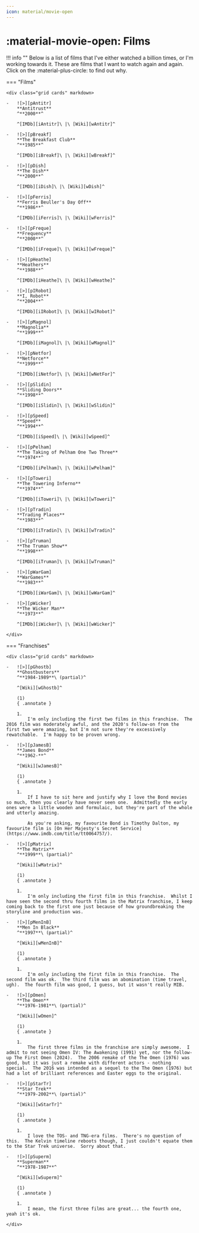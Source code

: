 ```yaml
---
icon: material/movie-open
---
```


# :material-movie-open: Films

!!! info ""
    Below is a list of films that I've either watched a billion times, or I'm working towards it.  These are films that I want to watch again and again.  Click on the :material-plus-circle: to find out why.

=== "Films"

    <div class="grid cards" markdown>

    -   ![>][pAntitr]
        **Antitrust**  
        ^**2000**^

        ^[IMDb][iAntitr]\ |\ [Wiki][wAntitr]^

    -   ![>][pBreakf]
        **The Breakfast Club**  
        ^**1985**^

        ^[IMDb][iBreakf]\ |\ [Wiki][wBreakf]^

    -   ![>][pDish]
        **The Dish**  
        ^**2000**^

        ^[IMDb][iDish]\ |\ [Wiki][wDish]^

    -   ![>][pFerris]
        **Ferris Beuller's Day Off**  
        ^**1986**^

        ^[IMDb][iFerris]\ |\ [Wiki][wFerris]^

    -   ![>][pFreque]
        **Frequency**  
        ^**2000**^

        ^[IMDb][iFreque]\ |\ [Wiki][wFreque]^

    -   ![>][pHeathe]
        **Heathers**  
        ^**1988**^

        ^[IMDb][iHeathe]\ |\ [Wiki][wHeathe]^

    -   ![>][pIRobot]
        **I, Robot**  
        ^**2004**^

        ^[IMDb][iIRobot]\ |\ [Wiki][wIRobot]^

    -   ![>][pMagnol]
        **Magnolia**  
        ^**1999**^

        ^[IMDb][iMagnol]\ |\ [Wiki][wMagnol]^

    -   ![>][pNetfor]
        **Netforce**  
        ^**1999**^

        ^[IMDb][iNetfor]\ |\ [Wiki][wNetFor]^

    -   ![>][pSlidin]
        **Sliding Doors**  
        ^**1998**^

        ^[IMDb][iSlidin]\ |\ [Wiki][wSlidin]^

    -   ![>][pSpeed]
        **Speed**  
        ^**1994**^

        ^[IMDb][iSpeed]\ |\ [Wiki][wSpeed]^

    -   ![>][pPelham]
        **The Taking of Pelham One Two Three**  
        ^**1974**^  
        
        ^[IMDb][iPelham]\ |\ [Wiki][wPelham]^

    -   ![>][pToweri]
        **The Towering Inferno**  
        ^**1974**^

        ^[IMDb][iToweri]\ |\ [Wiki][wToweri]^

    -   ![>][pTradin]
        **Trading Places**  
        ^**1983**^
        
        ^[IMDb][iTradin]\ |\ [Wiki][wTradin]^

    -   ![>][pTruman]
        **The Truman Show**  
        ^**1998**^

        ^[IMDb][iTruman]\ |\ [Wiki][wTruman]^

    -   ![>][pWarGam]
        **WarGames**  
        ^**1983**^

        ^[IMDb][iWarGam]\ |\ [Wiki][wWarGam]^

    -   ![>][pWicker]
        **The Wicker Man**  
        ^**1973**^

        ^[IMDb][iWicker]\ |\ [Wiki][wWicker]^

    </div>

=== "Franchises"

    <div class="grid cards" markdown>

    -   ![>][pGhostb]
        **Ghostbusters**  
        ^**1984-1989**\ (partial)^

        ^[Wiki][wGhostb]^

        (1)
        { .annotate }

        1. 
            I'm only including the first two films in this franchise.  The 2016 film was moderately awful, and the 2020's follow-on from the first two were amazing, but I'm not sure they're excessively rewatchable.  I'm happy to be proven wrong.

    -   ![>][pJamesB]
        **James Bond**  
        ^**1962-**^

        ^[Wiki][wJamesB]^

        (1)
        { .annotate }

        1.  
            If I have to sit here and justify why I love the Bond movies so much, then you clearly have never seen one.  Admittedly the early ones were a little wooden and formulaic, but they're part of the whole and utterly amazing.

            As you're asking, my favourite Bond is Timothy Dalton, my favourite film is [On Her Majesty's Secret Service](https://www.imdb.com/title/tt0064757/).

    -   ![>][pMatrix]
        **The Matrix**  
        ^**1999**\ (partial)^

        ^[Wiki][wMatrix]^
        
        (1)
        { .annotate }

        1. 
            I'm only including the first film in this franchise.  Whilst I have seen the second thru fourth films in the Matrix franchise, I keep coming back to the first one just because of how groundbreaking the storyline and production was.

    -   ![>][pMenInB]
        **Men In Black**  
        ^**1997**\ (partial)^

        ^[Wiki][wMenInB]^

        (1)
        { .annotate }

        1. 
            I'm only including the first film in this franchise.  The second film was ok.  The third film was an abomination (time travel, ugh).  The fourth film was good, I guess, but it wasn't really MIB.

    -   ![>][pOmen]
        **The Omen**  
        ^**1976-1981**\ (partial)^

        ^[Wiki][wOmen]^

        (1)
        { .annotate }

        1. 
            The first three films in the franchise are simply awesome.  I admit to not seeing Omen IV: The Awakening (1991) yet, nor the follow-up The First Omen (2024).  The 2006 remake of the The Omen (1976) was good, but it was just a remake with different actors - nothing special.  The 2016 was intended as a sequel to the The Omen (1976) but had a lot of brilliant references and Easter eggs to the original.

    -   ![>][pStarTr]
        **Star Trek**  
        ^**1979-2002**\ (partial)^

        ^[Wiki][wStarTr]^

        (1)
        { .annotate }

        1. 
            I love the TOS- and TNG-era films.  There's no question of this.  The Kelvin timeline reboots though, I just couldn't equate them to the Star Trek universe.  Sorry about that.

    -   ![>][pSuperm]
        **Superman**  
        ^**1978-1987**^

        ^[Wiki][wSuperm]^

        (1)
        { .annotate }

        1. 
            I mean, the first three films are great... the fourth one, yeah it's ok.

    </div>

[iAntitr]: https://www.imdb.com/title/tt0218817/
[wAntitr]: https://en.wikipedia.org/wiki/Antitrust_(film)
[pAntitr]: https://upload.wikimedia.org/wikipedia/en/thumb/2/2a/Antitrust_poster.jpg/82px-Antitrust_poster.jpg?20171231063816
[iBreakf]: https://www.imdb.com/title/tt0088847/
[wBreakf]: https://en.wikipedia.org/wiki/The_Breakfast_Club
[pBreakf]: https://upload.wikimedia.org/wikipedia/en/thumb/d/d1/The_Breakfast_Club_poster.jpg/77px-The_Breakfast_Club_poster.jpg?20230217162115
[iDish]:   https://www.imdb.com/title/tt0205873/
[wDish]:   https://en.wikipedia.org/wiki/The_Dish
[pDish]:   https://upload.wikimedia.org/wikipedia/en/thumb/4/4a/Thedish_poster.jpg/81px-Thedish_poster.jpg?20100326165037
[iFerris]: https://www.imdb.com/title/tt0091042/
[wFerris]: https://en.wikipedia.org/wiki/Ferris_Bueller%27s_Day_Off
[pFerris]: https://upload.wikimedia.org/wikipedia/en/thumb/9/9b/Ferris_Bueller%27s_Day_Off.jpg/79px-Ferris_Bueller%27s_Day_Off.jpg?20150821221821
[iFreque]: https://www.imdb.com/title/tt0186151/
[wFreque]: https://en.wikipedia.org/wiki/Frequency_(2000_film)
[pFreque]: https://upload.wikimedia.org/wikipedia/en/thumb/7/7f/Frequency_film.jpg/81px-Frequency_film.jpg?20171231223528
[wGhostB]: https://en.wikipedia.org/wiki/Ghostbusters_(franchise)
[pGhostB]: https://upload.wikimedia.org/wikipedia/en/thumb/2/2f/Ghostbusters_%281984%29_theatrical_poster.png/78px-Ghostbusters_%281984%29_theatrical_poster.png?20240608175714
[iHeathe]: https://www.imdb.com/title/tt0097493/
[wHeathe]: https://en.wikipedia.org/wiki/Heathers
[pHeathe]: https://upload.wikimedia.org/wikipedia/en/thumb/e/e8/Heathers_%281989%29.png/81px-Heathers_%281989%29.png?20181119220129
[iIRobot]: https://www.imdb.com/title/tt0343818/
[wIRobot]: https://en.wikipedia.org/wiki/I,_Robot_(film)
[pIRobot]: https://upload.wikimedia.org/wikipedia/en/thumb/3/3b/Movie_poster_i_robot.jpg/88px-Movie_poster_i_robot.jpg?20080908053958
[wJamesB]: https://en.wikipedia.org/wiki/List_of_James_Bond_films
[pJamesB]: https://upload.wikimedia.org/wikipedia/commons/thumb/7/7f/Daniel_Craig_-_Film_Premiere_%22Spectre%22_007_-_on_the_Red_Carpet_in_Berlin_%2822387409720%29_%28cropped%29.jpg/83px-Daniel_Craig_-_Film_Premiere_%22Spectre%22_007_-_on_the_Red_Carpet_in_Berlin_%2822387409720%29_%28cropped%29.jpg?20201228213710
[iMagnol]: https://www.imdb.com/title/tt0175880/
[wMagnol]: https://en.wikipedia.org/wiki/Magnolia_(film)
[pMagnol]: https://upload.wikimedia.org/wikipedia/en/thumb/4/4b/Magnolia_poster.png/76px-Magnolia_poster.png?20170306131900
[wMatrix]: https://en.wikipedia.org/wiki/The_Matrix_(franchise)
[pMatrix]: https://upload.wikimedia.org/wikipedia/en/thumb/c/c1/The_Matrix_Poster.jpg/87px-The_Matrix_Poster.jpg?20180106001636
[wMenInB]: https://en.wikipedia.org/wiki/Men_in_Black_(film_series)
[pMenInB]: https://upload.wikimedia.org/wikipedia/en/thumb/f/fb/Men_in_Black_Poster.jpg/81px-Men_in_Black_Poster.jpg?20200115113753
[iNetfor]: https://www.imdb.com/title/tt0158423/
[wNetFor]: https://en.wikipedia.org/wiki/NetForce_(film)
[pNetFor]: https://upload.wikimedia.org/wikipedia/en/thumb/4/48/NetForce%281998%29Cover.jpg/83px-NetForce%281998%29Cover.jpg?20101108134908
[wOmen]:   https://en.wikipedia.org/wiki/The_Omen_(franchise)
[pOmen]:   https://upload.wikimedia.org/wikipedia/en/thumb/1/1d/Omen_ver4.jpg/80px-Omen_ver4.jpg?20200312043717
[iPelham]: https://www.imdb.com/title/tt0072251/
[wPelham]: https://en.wikipedia.org/wiki/The_Taking_of_Pelham_One_Two_Three_(1974_film)
[pPelham]: https://upload.wikimedia.org/wikipedia/en/thumb/4/41/Taking_of_Pelham_One_Two_Three_%281974_film%29.jpg/71px-Taking_of_Pelham_One_Two_Three_%281974_film%29.jpg?20140225132434
[iSlidin]: https://www.imdb.com/title/tt0120148/
[wSlidin]: https://en.wikipedia.org/wiki/Sliding_Doors
[pSlidin]: https://upload.wikimedia.org/wikipedia/en/thumb/3/3d/Sliding_Doors_poster.jpg/78px-Sliding_Doors_poster.jpg?20181210165944
[iSpeed]:  https://www.imdb.com/title/tt0111257/
[wSpeed]:  https://en.wikipedia.org/wiki/Speed_(1994_film)
[pSpeed]:  https://upload.wikimedia.org/wikipedia/en/thumb/4/45/Speed_movie_poster.jpg/81px-Speed_movie_poster.jpg?20210618074848
[wStarTr]: https://en.wikipedia.org/wiki/List_of_Star_Trek_films
[pStarTr]: https://upload.wikimedia.org/wikipedia/en/thumb/d/df/Star_Trek_The_Motion_Picture_poster.png/88px-Star_Trek_The_Motion_Picture_poster.png?20171231004501
[wSuperm]: https://en.wikipedia.org/wiki/Superman_in_film#Salkind/Cannon_film_series_(1978%E2%80%931987)
[pSuperm]: https://upload.wikimedia.org/wikipedia/en/thumb/e/e3/Superman_%28Christopher_Reeve_-_1978%29.jpg/80px-Superman_%28Christopher_Reeve_-_1978%29.jpg?20220310204416
[iToweri]: https://www.imdb.com/title/tt0072308/
[wToweri]: https://en.wikipedia.org/wiki/The_Towering_Inferno
[pToweri]: https://upload.wikimedia.org/wikipedia/en/thumb/5/5c/Towering_inferno_movie_poster.jpg/81px-Towering_inferno_movie_poster.jpg?20070726124713
[iTradin]: https://www.imdb.com/title/tt0086465/
[wTradin]: https://en.wikipedia.org/wiki/Trading_Places
[pTradin]: https://upload.wikimedia.org/wikipedia/en/thumb/4/4d/Trading_Places.jpg/78px-Trading_Places.jpg?20180106001729
[iTruman]: https://www.imdb.com/title/tt0120382/
[wTruman]: https://en.wikipedia.org/wiki/The_Truman_Show
[pTruman]: https://upload.wikimedia.org/wikipedia/en/thumb/c/cd/Trumanshow.jpg/81px-Trumanshow.jpg?20170309162913
[iWarGam]: https://www.imdb.com/title/tt0086567/
[wWarGam]: https://en.wikipedia.org/wiki/WarGames
[pWarGam]: https://upload.wikimedia.org/wikipedia/en/thumb/2/29/Wargames.jpg/80px-Wargames.jpg?20080814042900
[iWicker]: https://www.imdb.com/title/tt0070917/
[wWicker]: https://en.wikipedia.org/wiki/The_Wicker_Man
[pWicker]: https://upload.wikimedia.org/wikipedia/en/thumb/1/11/The_Wicker_Man_%281973_film%29_UK_poster.jpg/85px-The_Wicker_Man_%281973_film%29_UK_poster.jpg?20151127160646
